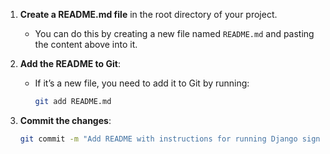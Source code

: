
1. **Create a README.md file** in the root directory of your project.
   - You can do this by creating a new file named `README.md` and pasting the content above into it.

2. **Add the README to Git**:
   - If it’s a new file, you need to add it to Git by running:
     ```bash
     git add README.md
     ```

3. **Commit the changes**:
   ```bash
   git commit -m "Add README with instructions for running Django signals code"
